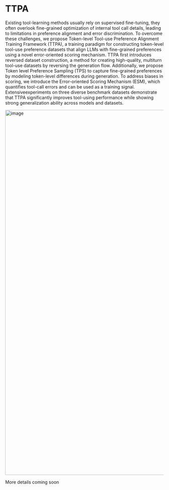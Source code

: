 # TTPA

Existing tool-learning methods usually rely on supervised fine-tuning, they often overlook fine-grained optimization of internal tool call details, leading to limitations in preference alignment and error discrimination. To overcome these challenges, we propose Token-level Tool-use Preference Alignment Training Framework (TTPA), a training paradigm for constructing token-level tool-use preference datasets that align LLMs with fine-grained preferences using a novel error-oriented scoring mechanism. TTPA first introduces reversed dataset construction, a method for creating high-quality, multiturn tool-use datasets by reversing the generation flow. Additionally, we propose Token level Preference Sampling (TPS) to capture fine-grained preferences by modeling token-level differences during generation. To address biases in scoring, we introduce the Error-oriented Scoring Mechanism (ESM), which quantifies tool-call errors and can be used as a training signal. Extensiveexperiments on three diverse benchmark datasets demonstrate that TTPA significantly improves tool-using performance while showing strong generalization ability across models and datasets.

<img width="2064" height="1161" alt="image" src="https://github.com/user-attachments/assets/ffcdee8d-8c3a-4efb-83bc-8746ec5258d4" />


More details coming soon
